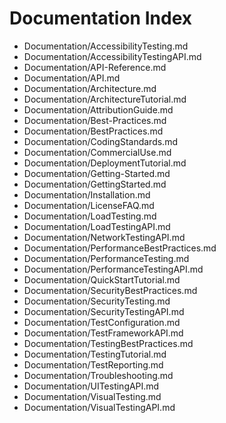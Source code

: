 # Documentation Index

- [](&)Documentation/AccessibilityTesting.md
- [](&)Documentation/AccessibilityTestingAPI.md
- [](&)Documentation/API-Reference.md
- [](&)Documentation/API.md
- [](&)Documentation/Architecture.md
- [](&)Documentation/ArchitectureTutorial.md
- [](&)Documentation/AttributionGuide.md
- [](&)Documentation/Best-Practices.md
- [](&)Documentation/BestPractices.md
- [](&)Documentation/CodingStandards.md
- [](&)Documentation/CommercialUse.md
- [](&)Documentation/DeploymentTutorial.md
- [](&)Documentation/Getting-Started.md
- [](&)Documentation/GettingStarted.md
- [](&)Documentation/Installation.md
- [](&)Documentation/LicenseFAQ.md
- [](&)Documentation/LoadTesting.md
- [](&)Documentation/LoadTestingAPI.md
- [](&)Documentation/NetworkTestingAPI.md
- [](&)Documentation/PerformanceBestPractices.md
- [](&)Documentation/PerformanceTesting.md
- [](&)Documentation/PerformanceTestingAPI.md
- [](&)Documentation/QuickStartTutorial.md
- [](&)Documentation/SecurityBestPractices.md
- [](&)Documentation/SecurityTesting.md
- [](&)Documentation/SecurityTestingAPI.md
- [](&)Documentation/TestConfiguration.md
- [](&)Documentation/TestFrameworkAPI.md
- [](&)Documentation/TestingBestPractices.md
- [](&)Documentation/TestingTutorial.md
- [](&)Documentation/TestReporting.md
- [](&)Documentation/Troubleshooting.md
- [](&)Documentation/UITestingAPI.md
- [](&)Documentation/VisualTesting.md
- [](&)Documentation/VisualTestingAPI.md
